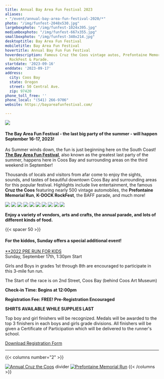 ```yaml
---
title: Annual Bay Area Fun Festival 2023
aliases:
- "/event/annual-bay-area-fun-festival-2020/*"
photo: "/img/funfest-2048x530.jpg"
largeboxphoto: "/img/funfest-1024x395.jpg"
mediumboxphoto: "/img/funfest-667x355.jpg"
smallboxphoto: "/img/funfest-340x214.jpg"
desktoptitle: Bay Area Fun Festival
mobiletitle: Bay Area Fun Festival
hovertitle: Annual Bay Fun Fun Festival
hoverdescription: Famous Cruz the Coos vintage autos, Prefontaine Memorial Run, K-DOCK
  RockFest & Parade.
startdate: '2023-09-16'
enddate: '2023-09-17'
address:
  city: Coos Bay
  state: Oregon
  street: 50 Central Ave.
  zip: 97420
phone_toll_free: ''
phone_local: "(541) 266-9706"
website: https://bayareafunfestival.com/

---
```

![](/img/baff-backgrounder.jpeg)

#### **The Bay Area Fun Festival - the last big party of the summer - will happen September 16-17, 2023!**

As Summer winds down, the fun is just beginning here on the South Coast! [**The Bay Area Fun Festival**](https://bayareafunfestival.com/), also known as the greatest last party of the summer, happens here in Coos Bay and surrounding areas on the third weekend in September!

Thousands of locals and visitors from afar come to enjoy the sights, sounds, and tastes of beautiful downtown Coos Bay and surrounding areas for this popular festival. Highlights include live entertainment, the famous **Cruz the Coos** featuring nearly 500 vintage automobiles, the **Prefontaine Memorial Run**, **K-DOCK RockFest**, the BAFF parade, and much more!

![](/img/funfest-mosiac1.jpg) ![](/img/funfest-mosiac2.jpg) ![](/img/funfest-mosiac3.jpg) ![](/img/funfest-mosiac4.jpg) ![](/img/funfest-mosiac5.jpg) ![](/img/funfest-mosiac6.jpg) ![](/img/funfest-mosiac7.jpg) ![](/img/funfest-mosiac8.jpg) ![](/img/funfest-mosiac9.jpg) ![](/img/funfest-mosiac10.jpg)

**Enjoy a variety of vendors, arts and crafts, the annual parade, and lots of different kinds of food.**

{{< spacer 50 >}}

#### For the kiddos, Sunday offers a special additional event!

[**2022 PRE RUN FOR KIDS](https://www.great-futures.org/pre-for-kids)  
Sunday, September 17th, 1:30pm Start

Girls and Boys in grades 1st through 8th are encouraged to participate in this 3-mile fun run.

The Start of the race is on 2nd Street, Coos Bay (behind Coos Art Museum)

**Check-in Time: Begins at 12:00pm**

**Registration Fee: FREE! Pre-Registration Encouraged**

**SHIRTS AVAILABLE WHILE SUPPLIES LAST**

Top boy and girl finishers will be recognized. Medals will be awarded to the top 3 finishers in each boys and girls grade divisions. All finishers will be given a Certificate of Participation which will be delivered to the runner's school.

[Download Registration Form](https://www.great-futures.org/_files/ugd/30afe1_e54aaa1432e447cb868e3a49eaabb820.pdf)

***

{{< columns number="2" >}}

[![Annual Cruz the Coos](/img/cruz-the-coos-columns-02.jpg)](/event/annual-cruz-the-coos/)
divider
[![Prefontaine Memorial Run](/img/prefontaine-run-columns-03.jpg)](/event/annual-prefontaine-memorial-run/)
{{< /columns >}}

